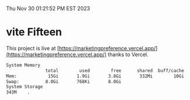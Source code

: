 Thu Nov 30 01:21:52 PM EST 2023

# vite Fifteen


This project is live at [https://marketingpreference.vercel.app/](https://marketingpreference.vercel.app/) thanks to Vercel.

```bash
System Memory
               total        used        free      shared  buff/cache   available
Mem:            15Gi       1.9Gi       3.8Gi       332Mi        10Gi        13Gi
Swap:          8.0Gi       768Ki       8.0Gi
System Storage
343M	.
```
